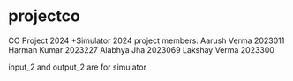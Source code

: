 # projectco
CO Project 2024 +Simulator 2024
project members:
Aarush Verma 2023011
Harman Kumar 2023227
Alabhya Jha 2023069
Lakshay Verma 2023300

input_2 and output_2 are for simulator
